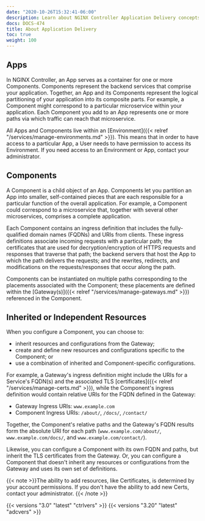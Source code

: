 ```yaml
---
date: "2020-10-26T15:32:41-06:00"
description: Learn about NGINX Controller Application Delivery concepts.
docs: DOCS-474
title: About Application Delivery
toc: true
weight: 100
---
```


## Apps

In NGINX Controller, an App serves as a container for one or more Components. Components represent the backend services that comprise your application. Together, an App and its Components represent the logical partitioning of your application into its composite parts. For example, a Component might correspond to a particular microservice within your application. Each Component you add to an App represents one or more paths via which traffic can reach that microservice.

All Apps and Components live within an [Environment]({{< relref "/services/manage-environments.md" >}}). This means that in order to have access to a particular App, a User needs to have permission to access its Environment. If you need access to an Environment or App, contact your administrator.

## Components

A Component is a child object of an App. Components let you partition an App into smaller, self-contained pieces that are each responsible for a particular function of the overall application. For example, a Component could correspond to a microservice that, together with several other microservices, comprises a complete application.

Each Component contains an ingress definition that includes the fully-qualified domain names (FQDNs) and URIs from clients. These ingress definitions associate incoming requests with a particular path; the certificates that are used for decryption/encryption of HTTPS requests and responses that traverse that path; the backend servers that host the App to which the path delivers the requests; and the rewrites, redirects, and modifications on the requests/responses that occur along the path.

Components can be instantiated on multiple paths corresponding to the placements associated with the Component; these placements are defined within the [Gateway(s)]({{< relref "/services/manage-gateways.md" >}}) referenced in the Component.

## Inherited or Independent Resources

When you configure a Component, you can choose to:

- inherit resources and configurations from the Gateway; 
- create and define new resources and configurations specific to the Component; or 
- use a combination of inherited and Component-specific configurations.

For example, a Gateway's ingress definition might include the URIs for a Service's FQDN(s) and the associated TLS [certificates]({{< relref "/services/manage-certs.md" >}}), while the Component's ingress definition would contain relative URIs for the FQDN defined in the Gateway:

- Gateway Ingress URIs: `www.example.com`
- Component Ingress URIs: `/about/`, `/docs/`, `/contact/`

Together, the Component's relative paths and the Gateway's FQDN results form the absolute URI for each path (`www.example.com/about/`, `www.example.com/docs/`, and `www.example.com/contact/`).

Likewise, you can configure a Component with its own FQDN and paths, but inherit the TLS certificates from the Gateway. Or, you can configure a Component that doesn't inherit any resources or configurations from the Gateway and uses its own set of definitions.

{{< note >}}The ability to add resources, like Certificates, is determined by your account permissions. If you don't have the ability to add new Certs, contact your administrator. {{< /note >}}

{{< versions "3.0" "latest" "ctrlvers" >}}
{{< versions "3.20" "latest" "adcvers" >}}